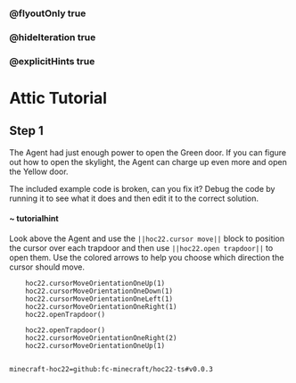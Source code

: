 ### @flyoutOnly true
### @hideIteration true
### @explicitHints true


# Attic Tutorial

## Step 1
The Agent had just enough power to open the Green door. If you can figure out how to open the skylight, the Agent can charge up even more and open the Yellow door.

The included example code is broken, can you fix it? Debug the code by running it to see what it does and then edit it to the correct solution.

#### ~ tutorialhint 
Look above the Agent and use the ``||hoc22.cursor move||`` block to position the cursor over each trapdoor and then use ``||hoc22.open trapdoor||`` to open them. Use the colored arrows to help you choose which direction the cursor should move.



```ghost
    hoc22.cursorMoveOrientationOneUp(1)
    hoc22.cursorMoveOrientationOneDown(1)
    hoc22.cursorMoveOrientationOneLeft(1)
    hoc22.cursorMoveOrientationOneRight(1)
    hoc22.openTrapdoor()
```
```template
    hoc22.openTrapdoor()
    hoc22.cursorMoveOrientationOneRight(2)
    hoc22.cursorMoveOrientationOneUp(1)
    
```
```package
minecraft-hoc22=github:fc-minecraft/hoc22-ts#v0.0.3
```